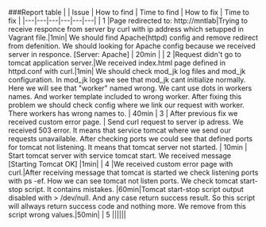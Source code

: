 ###Report table
|   |  Issue  |  How to find  |  Time to find  |  How to fix  |  Time to fix  |
|---|---|---|---|---|---|
| 1 |Page redirected to: http://mntlab|Trying to receive responce from server by curl with ip address which setupped in Vagrant file.|1min| We should find Apache(httpd) config and remove redirect from defenition. We should looking for Apache config because we received server in responce. [Server: Apache]  | 20min  |
| 2 |Request didn't go to tomcat application server.|We received index.html page defined in httpd.conf with curl.|1min| We should check mod_jk log files and mod_jk configuration. In mod_jk logs we see that mod_jk cant initialize normally. Here we will see that "worker" named wrong. We cant use dots in workers names. And worker template included to wrong worker. After fixing this problem we should check config where we link our request with worker. There workers has wrong names to. | 40min 
| 3 | After previous fix we received custom error page.  | Send curl request to server ip adress. We received 503 error. It means that service tomcat where we send our requests unavailable. After checking ports we could see that defined ports for tomcat not listening. It means that tomcat server not started.  | 10min  |  Start tomcat server with service tomcat start. We received message [Starting Tomcat OK]  |1min|
| 4 |We received custom error page with curl.|After receiving message that tomcat is started we check listening ports with ps -ef. How we can see tomcat not listen ports. We check tomcat start-stop script. It contains mistakes. |60min|Tomcat start-stop script output disabled with > /dev/null. And any case return success result. So this script will allways return success code and nothing more. We remove from this script wrong values.|50min|
| 5 ||||||
